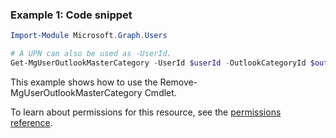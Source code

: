 ### Example 1: Code snippet

```powershellImport-Module Microsoft.Graph.Users

# A UPN can also be used as -UserId.
Get-MgUserOutlookMasterCategory -UserId $userId -OutlookCategoryId $outlookCategoryId
```
This example shows how to use the Remove-MgUserOutlookMasterCategory Cmdlet.
To learn about permissions for this resource, see the [permissions reference](/graph/permissions-reference).

